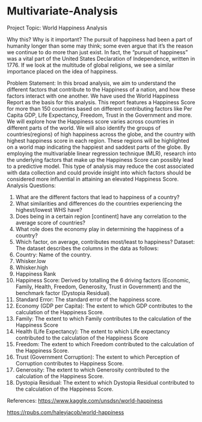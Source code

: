 # Multivariate-Analysis

Project Topic: World Happiness Analysis 

Why this? Why is it important?
The pursuit of happiness had been a part of humanity longer than some may think; some even argue that it’s the reason we continue to do more than just exist. In fact, the “pursuit of happiness” was a vital part of the United States Declaration of Independence, written in 1776. If we look at the multitude of global religions, we see a similar importance placed on the idea of happiness.

Problem Statement:
In this broad analysis, we aim to understand the different factors that contribute to the Happiness of a nation, and how these factors interact with one another. We have used the World Happiness Report as the basis for this analysis. This report features a Happiness Score for more than 150 countries based on different contributing factors like Per Capita GDP, Life Expectancy, Freedom, Trust in the Government and more. 
We will explore how the Happiness score varies across countries in different parts of the world. We will also identify the groups of countries(regions) of high happiness across the globe, and the country with highest happiness score in each region. These regions will be highlighted on a world map indicating the happiest and saddest parts of the globe.
By employing the multivariable linear regression technique (MLR), research into the underlying factors that make up the Happiness Score can possibly lead to a predictive model. This type of analysis may reduce the cost associated with data collection and could provide insight into which factors should be considered more influential in attaining an elevated Happiness Score.
Analysis Questions:
1.	What are the different factors that lead to happiness of a country?
2.	What similarities and differences do the countries experiencing the highest/lowest WHS have?
3.	Does being in a certain region [continent] have any correlation to the average score of countries?
4.	What role does the economy play in determining the happiness of a country?
5.	Which factor, on average, contributes most/least to happiness?
Dataset:
The dataset describes the columns in the data as follows:
1.	Country: Name of the country.
2.	Whisker.low
3.	Whisker.high
4.	Happiness Rank
5.	Happiness Score:  Derived by totalling the 6 driving factors (Economic, Family, Health, Freedom, Generosity, Trust in Government) and the benchmark factor (Dystopia Residual).
6.	Standard Error: The standard error of the happiness score.
7.	Economy (GDP per Capita): The extent to which GDP contributes to the calculation of the Happiness Score.
8.	Family: The extent to which Family contributes to the calculation of the Happiness Score
9.	Health (Life Expectancy): The extent to which Life expectancy contributed to the calculation of the Happiness Score
10.	Freedom: The extent to which Freedom contributed to the calculation of the Happiness Score.
11.	Trust (Government Corruption): The extent to which Perception of Corruption contributes to Happiness Score.
12.	Generosity: The extent to which Generosity contributed to the calculation of the Happiness Score.
13.	Dystopia Residual: The extent to which Dystopia Residual contributed to the calculation of the Happiness Score.

References:
https://www.kaggle.com/unsdsn/world-happiness

https://rpubs.com/haleyjacob/world-happiness

